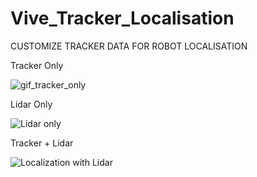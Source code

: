 # Vive_Tracker_Localisation
CUSTOMIZE TRACKER DATA FOR ROBOT LOCALISATION





Tracker Only

![gif_tracker_only](https://github.com/mdnayeemsardar/Vive_Tracker_Localisation/assets/122856200/e14479ec-6a49-4daf-b7a6-c9f9e57d236e)




Lidar Only

![Lidar only](https://github.com/mdnayeemsardar/Vive_Tracker_Localisation/assets/122856200/057bf3d5-8767-4696-ab7a-077994c4683b)




Tracker + Lidar

![Localization with Lidar](https://github.com/mdnayeemsardar/Vive_Tracker_Localisation/assets/122856200/2f4a8437-0f6f-40c5-8a6c-f53f233e0ad8)




